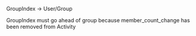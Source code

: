GroupIndex -> User/Group

GroupIndex must go ahead of group because member_count_change has been removed from Activity